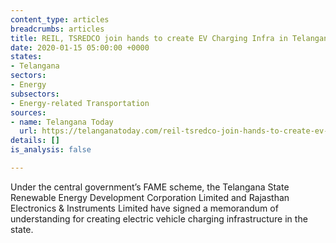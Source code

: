 ```yaml
---
content_type: articles
breadcrumbs: articles
title: REIL, TSREDCO join hands to create EV Charging Infra in Telangana
date: 2020-01-15 05:00:00 +0000
states:
- Telangana
sectors:
- Energy
subsectors:
- Energy-related Transportation
sources:
- name: Telangana Today
  url: https://telanganatoday.com/reil-tsredco-join-hands-to-create-ev-charging-infra-in-telangana
details: []
is_analysis: false

---
```

Under the central government’s FAME scheme, the Telangana State Renewable Energy Development Corporation Limited and Rajasthan Electronics & Instruments Limited have signed a memorandum of understanding for creating electric vehicle charging infrastructure in the state.